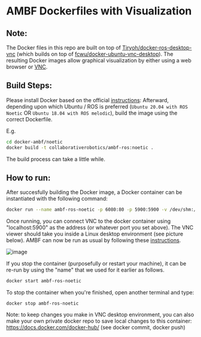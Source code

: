 # AMBF Dockerfiles with Visualization

## Note:
The Docker files in this repo are built on top of [Tiryoh/docker-ros-desktop-vnc](https://github.com/Tiryoh/docker-ros-desktop-vnc) (which builds on top of [fcwu/docker-ubuntu-vnc-desktop](https://github.com/fcwu/docker-ubuntu-vnc-desktop)). The resulting Docker images allow graphical visualization by either using a web browser or [VNC](https://www.realvnc.com/en/connect/download/viewer/).


## Build Steps:
Please install Docker based on the official [instructions](https://docs.docker.com/engine/install/):
Afterward, depending upon which Ubuntu / ROS is preferred (`Ubuntu 20.04 with ROS Noetic` OR `Ubuntu 18.04 with ROS melodic`), build the image using the correct Dockerfile.

E.g.
```bash
cd docker-ambf/noetic
docker build -t collaborativerobotics/ambf-ros:noetic .
```

The build process can take a little while.

## How to run:
After succesfully building the Docker image, a Docker container can be instantiated with the following command:

```bash
docker run --name ambf-ros-noetic -p 6080:80 -p 5900:5900 -v /dev/shm:/dev/shm collaborativerobotics/ambf-ros:noetic
```

Once running, you can connect VNC to the docker container using "localhost:5900" as the address (or whatever port you set above). The VNC viewer should take you inside a Linux desktop environment (see picture below). AMBF can now be run as usual by following these [instructions](https://github.com/WPI-AIM/ambf/wiki/Launching-the-Simulator).

![image](https://user-images.githubusercontent.com/36430552/145600599-49c6bbc2-ee87-4c66-b0e1-5f938f46335a.png)

If you stop the container (purposefully or restart your machine), it can be re-run by using the "name" that we used for it earlier as follows.

```bash
docker start ambf-ros-noetic
```

To stop the container when you're finished, open another terminal and type: 
``` 
docker stop ambf-ros-noetic
```

Note: to keep changes you make in VNC desktop environment, you can also make your own private docker repo to save local changes to this container: https://docs.docker.com/docker-hub/ (see docker commit, docker push)



